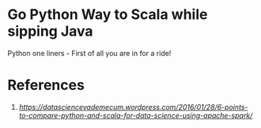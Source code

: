 # Go Python Way to Scala while sipping Java

Python one liners - First of all you are in for a ride!


# References
1. _https://datasciencevademecum.wordpress.com/2016/01/28/6-points-to-compare-python-and-scala-for-data-science-using-apache-spark/_
